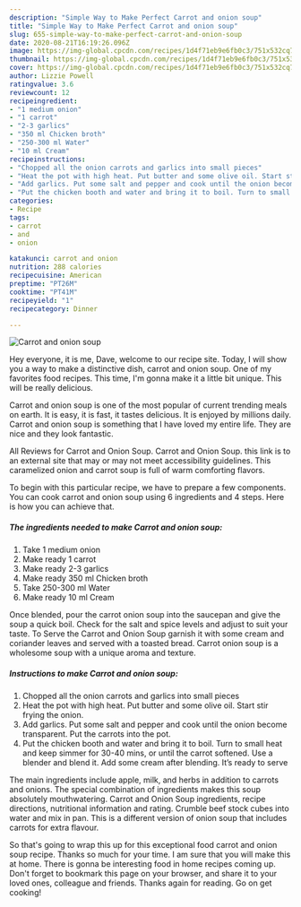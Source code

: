 ```yaml
---
description: "Simple Way to Make Perfect Carrot and onion soup"
title: "Simple Way to Make Perfect Carrot and onion soup"
slug: 655-simple-way-to-make-perfect-carrot-and-onion-soup
date: 2020-08-21T16:19:26.096Z
image: https://img-global.cpcdn.com/recipes/1d4f71eb9e6fb0c3/751x532cq70/carrot-and-onion-soup-recipe-main-photo.jpg
thumbnail: https://img-global.cpcdn.com/recipes/1d4f71eb9e6fb0c3/751x532cq70/carrot-and-onion-soup-recipe-main-photo.jpg
cover: https://img-global.cpcdn.com/recipes/1d4f71eb9e6fb0c3/751x532cq70/carrot-and-onion-soup-recipe-main-photo.jpg
author: Lizzie Powell
ratingvalue: 3.6
reviewcount: 12
recipeingredient:
- "1 medium onion"
- "1 carrot"
- "2-3 garlics"
- "350 ml Chicken broth"
- "250-300 ml Water"
- "10 ml Cream"
recipeinstructions:
- "Chopped all the onion carrots and garlics into small pieces"
- "Heat the pot with high heat. Put butter and some olive oil. Start stir frying the onion."
- "Add garlics. Put some salt and pepper and cook until the onion become transparent. Put the carrots into the pot."
- "Put the chicken booth and water and bring it to boil. Turn to small heat and keep simmer for 30-40 mins, or until the carrot softened. Use a blender and blend it. Add some cream after blending. It’s ready to serve"
categories:
- Recipe
tags:
- carrot
- and
- onion

katakunci: carrot and onion 
nutrition: 288 calories
recipecuisine: American
preptime: "PT26M"
cooktime: "PT41M"
recipeyield: "1"
recipecategory: Dinner

---
```



![Carrot and onion soup](https://img-global.cpcdn.com/recipes/1d4f71eb9e6fb0c3/751x532cq70/carrot-and-onion-soup-recipe-main-photo.jpg)

Hey everyone, it is me, Dave, welcome to our recipe site. Today, I will show you a way to make a distinctive dish, carrot and onion soup. One of my favorites food recipes. This time, I'm gonna make it a little bit unique. This will be really delicious.

Carrot and onion soup is one of the most popular of current trending meals on earth. It is easy, it is fast, it tastes delicious. It is enjoyed by millions daily. Carrot and onion soup is something that I have loved my entire life. They are nice and they look fantastic.

All Reviews for Carrot and Onion Soup. Carrot and Onion Soup. this link is to an external site that may or may not meet accessibility guidelines. This caramelized onion and carrot soup is full of warm comforting flavors.


To begin with this particular recipe, we have to prepare a few components. You can cook carrot and onion soup using 6 ingredients and 4 steps. Here is how you can achieve that.

<!--inarticleads1-->

##### The ingredients needed to make Carrot and onion soup:

1. Take 1 medium onion
1. Make ready 1 carrot
1. Make ready 2-3 garlics
1. Make ready 350 ml Chicken broth
1. Take 250-300 ml Water
1. Make ready 10 ml Cream


Once blended, pour the carrot onion soup into the saucepan and give the soup a quick boil. Check for the salt and spice levels and adjust to suit your taste. To Serve the Carrot and Onion Soup garnish it with some cream and coriander leaves and served with a toasted bread. Carrot onion soup is a wholesome soup with a unique aroma and texture. 

<!--inarticleads2-->

##### Instructions to make Carrot and onion soup:

1. Chopped all the onion carrots and garlics into small pieces
1. Heat the pot with high heat. Put butter and some olive oil. Start stir frying the onion.
1. Add garlics. Put some salt and pepper and cook until the onion become transparent. Put the carrots into the pot.
1. Put the chicken booth and water and bring it to boil. Turn to small heat and keep simmer for 30-40 mins, or until the carrot softened. Use a blender and blend it. Add some cream after blending. It’s ready to serve


The main ingredients include apple, milk, and herbs in addition to carrots and onions. The special combination of ingredients makes this soup absolutely mouthwatering. Carrot and Onion Soup ingredients, recipe directions, nutritional information and rating. Crumble beef stock cubes into water and mix in pan. This is a different version of onion soup that includes carrots for extra flavour. 

So that's going to wrap this up for this exceptional food carrot and onion soup recipe. Thanks so much for your time. I am sure that you will make this at home. There is gonna be interesting food in home recipes coming up. Don't forget to bookmark this page on your browser, and share it to your loved ones, colleague and friends. Thanks again for reading. Go on get cooking!

